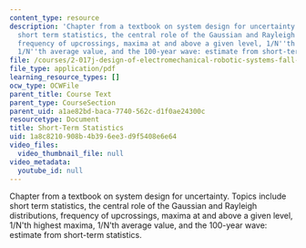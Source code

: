 ```yaml
---
content_type: resource
description: 'Chapter from a textbook on system design for uncertainty. Topics include
  short term statistics, the central role of the Gaussian and Rayleigh distributions,
  frequency of upcrossings, maxima at and above a given level, 1/N''th highest maxima,
  1/N''th average value, and the 100-year wave: estimate from short-term statistics.'
file: /courses/2-017j-design-of-electromechanical-robotic-systems-fall-2009/1a8c8210908b4b396ee3d9f5408e6e64_MIT2_017JF09_ch05.pdf
file_type: application/pdf
learning_resource_types: []
ocw_type: OCWFile
parent_title: Course Text
parent_type: CourseSection
parent_uid: a1ae82bd-baca-7740-562c-d1f0ae24300c
resourcetype: Document
title: Short-Term Statistics
uid: 1a8c8210-908b-4b39-6ee3-d9f5408e6e64
video_files:
  video_thumbnail_file: null
video_metadata:
  youtube_id: null
---
```

Chapter from a textbook on system design for uncertainty. Topics include short term statistics, the central role of the Gaussian and Rayleigh distributions, frequency of upcrossings, maxima at and above a given level, 1/N'th highest maxima, 1/N'th average value, and the 100-year wave: estimate from short-term statistics.

